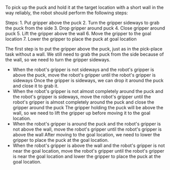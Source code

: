 To pick up the puck and hold it at the target location with a short wall in the way reliably, the robot should perform the following steps:

Steps:  1. Put gripper above the puck  2. Turn the gripper sideways to grab the puck from the side  3. Drop gripper around puck  4. Close gripper around puck  5. Lift the gripper above the wall  6. Move the gripper to the goal location  7. Lower the gripper to place the puck at goal location

The first step is to put the gripper above the puck, just as in the pick-place task without a wall. We still need to grab the puck from the side because of the wall, so we need to turn the gripper sideways.
- When the robot's gripper is not sideways and the robot's gripper is above the puck, move the robot's gripper until the robot's gripper is sideways
Once the gripper is sideways, we can drop it around the puck and close it to grab it. 
- When the robot's gripper is not almost completely around the puck and the robot's gripper is sideways, move the robot's gripper until the robot's gripper is almost completely around the puck and close the gripper around the puck
The gripper holding the puck will be above the wall, so we need to lift the gripper up before moving it to the goal location. 
- When the robot's gripper is around the puck and the robot's gripper is not above the wall, move the robot's gripper until the robot's gripper is above the wall
After moving to the goal location, we need to lower the gripper to place the puck at the goal location. 
- When the robot's gripper is above the wall and the robot's gripper is not near the goal location, move the robot's gripper until the robot's gripper is near the goal location and lower the gripper to place the puck at the goal location.